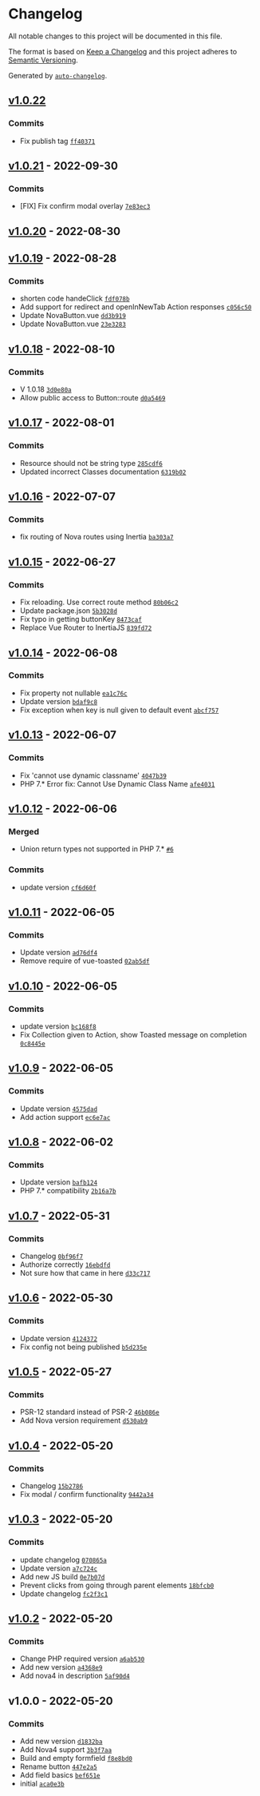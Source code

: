 # Changelog

All notable changes to this project will be documented in this file.

The format is based on [Keep a Changelog](https://keepachangelog.com/en/1.0.0/)
and this project adheres to [Semantic Versioning](https://semver.org/spec/v2.0.0.html).

Generated by [`auto-changelog`](https://github.com/CookPete/auto-changelog).

## [v1.0.22](https://github.com/sietse85/nova-button/compare/v1.0.21...v1.0.22)

### Commits

- Fix publish tag [`ff40371`](https://github.com/sietse85/nova-button/commit/ff40371414e8ede214a537565cd825c6cdda75c7)

## [v1.0.21](https://github.com/sietse85/nova-button/compare/v1.0.20...v1.0.21) - 2022-09-30

### Commits

- [FIX] Fix confirm modal overlay [`7e83ec3`](https://github.com/sietse85/nova-button/commit/7e83ec341bbd63154c90501978c60960c4392a55)

## [v1.0.20](https://github.com/sietse85/nova-button/compare/v1.0.19...v1.0.20) - 2022-08-30

## [v1.0.19](https://github.com/sietse85/nova-button/compare/v1.0.18...v1.0.19) - 2022-08-28

### Commits

- shorten code handeClick [`fdf078b`](https://github.com/sietse85/nova-button/commit/fdf078bdd097274dd7456c5fff64d3304c3791ac)
- Add support for redirect and openInNewTab Action responses [`c056c50`](https://github.com/sietse85/nova-button/commit/c056c50cfd08d0a6ff93e28e48c15c14ed342022)
- Update NovaButton.vue [`dd3b919`](https://github.com/sietse85/nova-button/commit/dd3b919a9ac9a09fc080239c2c723ea9e7066c39)
- Update NovaButton.vue [`23e3283`](https://github.com/sietse85/nova-button/commit/23e32839a9d84e75fc4838a769719e87d3042ba6)

## [v1.0.18](https://github.com/sietse85/nova-button/compare/v1.0.17...v1.0.18) - 2022-08-10

### Commits

- V 1.0.18 [`3d0e80a`](https://github.com/sietse85/nova-button/commit/3d0e80ad583448b7b9e38b887c06a8682115d72e)
- Allow public access to Button::route [`d0a5469`](https://github.com/sietse85/nova-button/commit/d0a5469d7c41a6155f68cc998e28d0046bad2d0d)

## [v1.0.17](https://github.com/sietse85/nova-button/compare/v1.0.16...v1.0.17) - 2022-08-01

### Commits

- Resource should not be string type [`285cdf6`](https://github.com/sietse85/nova-button/commit/285cdf6ab8d18c88f7beecaa5f3ac11bb68b2861)
- Updated incorrect Classes documentation [`6319b02`](https://github.com/sietse85/nova-button/commit/6319b02a9c2e7d16c1084a1c31521bcc536a91bb)

## [v1.0.16](https://github.com/sietse85/nova-button/compare/v1.0.15...v1.0.16) - 2022-07-07

### Commits

- fix routing of Nova routes using Inertia [`ba303a7`](https://github.com/sietse85/nova-button/commit/ba303a7c8e67806a1e7f53461404112147940533)

## [v1.0.15](https://github.com/sietse85/nova-button/compare/v1.0.14...v1.0.15) - 2022-06-27

### Commits

- Fix reloading. Use correct route method [`80b06c2`](https://github.com/sietse85/nova-button/commit/80b06c234bbd3529491f9f6e7030738d71bdbe7a)
- Update package.json [`5b3028d`](https://github.com/sietse85/nova-button/commit/5b3028d64235bb1d3cc934dadca00fb7df4b1d4e)
- Fix typo in getting buttonKey [`8473caf`](https://github.com/sietse85/nova-button/commit/8473caff120ad1a71c529a34c0d50090374cd02e)
- Replace Vue Router to InertiaJS [`839fd72`](https://github.com/sietse85/nova-button/commit/839fd72e1bcc91086c8ee9e8e1ea519d2bb77cb6)

## [v1.0.14](https://github.com/sietse85/nova-button/compare/v1.0.13...v1.0.14) - 2022-06-08

### Commits

- Fix property not nullable [`ea1c76c`](https://github.com/sietse85/nova-button/commit/ea1c76c5cd59d007d899561637e7abfcd202e6a3)
- Update version [`bdaf9c8`](https://github.com/sietse85/nova-button/commit/bdaf9c8d18983f7f7e11137e9dd73d49eddc8bf7)
- Fix exception when key is null given to default event [`abcf757`](https://github.com/sietse85/nova-button/commit/abcf757a4b887a24d6bf6aeeacaf0eda7e33b8bd)

## [v1.0.13](https://github.com/sietse85/nova-button/compare/v1.0.12...v1.0.13) - 2022-06-07

### Commits

- Fix 'cannot use dynamic classname' [`4047b39`](https://github.com/sietse85/nova-button/commit/4047b39a2412556023bf65c1a84cd93bdd82fda2)
- PHP 7.* Error fix: Cannot Use Dynamic Class Name [`afe4031`](https://github.com/sietse85/nova-button/commit/afe4031255f1ea9e4375ee6859f920e2ac123d9b)

## [v1.0.12](https://github.com/sietse85/nova-button/compare/v1.0.11...v1.0.12) - 2022-06-06

### Merged

- Union return types not supported in PHP 7.* [`#6`](https://github.com/sietse85/nova-button/pull/6)

### Commits

- update version [`cf6d60f`](https://github.com/sietse85/nova-button/commit/cf6d60f4881bf618889ef52e6777113ccc2b95c6)

## [v1.0.11](https://github.com/sietse85/nova-button/compare/v1.0.10...v1.0.11) - 2022-06-05

### Commits

- Update version [`ad76df4`](https://github.com/sietse85/nova-button/commit/ad76df4c35695f81dc71cca770f55ce2982e3bc7)
- Remove require of vue-toasted [`02ab5df`](https://github.com/sietse85/nova-button/commit/02ab5dfb8784eaec7fb11fa2d40075de8f013f9b)

## [v1.0.10](https://github.com/sietse85/nova-button/compare/v1.0.9...v1.0.10) - 2022-06-05

### Commits

- update version [`bc168f8`](https://github.com/sietse85/nova-button/commit/bc168f8fe9aac4027699bf1c001e09d271617664)
- Fix Collection given to Action, show Toasted message on completion [`0c8445e`](https://github.com/sietse85/nova-button/commit/0c8445ebb5d0feb1822309c3496ef189dbe217bb)

## [v1.0.9](https://github.com/sietse85/nova-button/compare/v1.0.8...v1.0.9) - 2022-06-05

### Commits

- Update version [`4575dad`](https://github.com/sietse85/nova-button/commit/4575dadbe58b2db88838cf5d58e599925ef44af7)
- Add action support [`ec6e7ac`](https://github.com/sietse85/nova-button/commit/ec6e7aca6d35715671fd35b2be845f9547820b57)

## [v1.0.8](https://github.com/sietse85/nova-button/compare/v1.0.7...v1.0.8) - 2022-06-02

### Commits

- Update version [`bafb124`](https://github.com/sietse85/nova-button/commit/bafb124fea01bccdd0570f851318586f70f77124)
- PHP 7.* compatibility [`2b16a7b`](https://github.com/sietse85/nova-button/commit/2b16a7bd86407606ed737059df66fb86cec9f983)

## [v1.0.7](https://github.com/sietse85/nova-button/compare/v1.0.6...v1.0.7) - 2022-05-31

### Commits

- Changelog [`0bf96f7`](https://github.com/sietse85/nova-button/commit/0bf96f70c2bab25724c2e65d3df8f34892d1d2cd)
- Authorize correctly [`16ebdfd`](https://github.com/sietse85/nova-button/commit/16ebdfd49e2fdb88c357e04ad3a04935b83c7bfd)
- Not sure how that came in here [`d33c717`](https://github.com/sietse85/nova-button/commit/d33c717623e361c8bee13fc9be2621e1ab166f17)

## [v1.0.6](https://github.com/sietse85/nova-button/compare/v1.0.5...v1.0.6) - 2022-05-30

### Commits

- Update version [`4124372`](https://github.com/sietse85/nova-button/commit/4124372adaa3e5ed31bdda492f33e9038f8be885)
- Fix config not being published [`b5d235e`](https://github.com/sietse85/nova-button/commit/b5d235ef9744596f9edbdd15fef27c04893c44a0)

## [v1.0.5](https://github.com/sietse85/nova-button/compare/v1.0.4...v1.0.5) - 2022-05-27

### Commits

- PSR-12 standard instead of PSR-2 [`46b086e`](https://github.com/sietse85/nova-button/commit/46b086e105629c820bb74486a0993100b1640286)
- Add Nova version requirement [`d530ab9`](https://github.com/sietse85/nova-button/commit/d530ab9a5e95d8f069f6bc42046ea2ac528ab9ab)

## [v1.0.4](https://github.com/sietse85/nova-button/compare/v1.0.3...v1.0.4) - 2022-05-20

### Commits

- Changelog [`15b2786`](https://github.com/sietse85/nova-button/commit/15b2786a7a1a10a8bcbabb0d3e1c847d1a8d8f6e)
- Fix modal / confirm functionality [`9442a34`](https://github.com/sietse85/nova-button/commit/9442a34926d7c6a6225ca2b788e89991b195d416)

## [v1.0.3](https://github.com/sietse85/nova-button/compare/v1.0.2...v1.0.3) - 2022-05-20

### Commits

- update changelog [`070865a`](https://github.com/sietse85/nova-button/commit/070865a89360fbec3f8c203d4a4714fa6bf51c0c)
- Update version [`a7c724c`](https://github.com/sietse85/nova-button/commit/a7c724c0e8e4cd36a2f474505835a792434752ca)
- Add new JS build [`0e7b07d`](https://github.com/sietse85/nova-button/commit/0e7b07dea84f125e64886eafa4e861fda1f0aa5c)
- Prevent clicks from going through parent elements [`18bfcb0`](https://github.com/sietse85/nova-button/commit/18bfcb008eeb2963be24615c991d854360b72223)
- Update changelog [`fc2f3c1`](https://github.com/sietse85/nova-button/commit/fc2f3c108933b21e3d68d590defccb427058fa9b)

## [v1.0.2](https://github.com/sietse85/nova-button/compare/v1.0.0...v1.0.2) - 2022-05-20

### Commits

- Change PHP required version [`a6ab530`](https://github.com/sietse85/nova-button/commit/a6ab530e1d66244f769053c78afc7ce3ba66e84b)
- Add new version [`a4368e9`](https://github.com/sietse85/nova-button/commit/a4368e9a130e5b36bdb303d910213c0eeab47622)
- Add nova4 in description [`5af90d4`](https://github.com/sietse85/nova-button/commit/5af90d4aae4f8490c8dd2df8e32aeadcd607c6ee)

## v1.0.0 - 2022-05-20

### Commits

- Add new version [`d1832ba`](https://github.com/sietse85/nova-button/commit/d1832ba268fed78ab0959fb44ce579e33c73835d)
- Add Nova4 support [`3b3f7aa`](https://github.com/sietse85/nova-button/commit/3b3f7aaf6eacf8467d5beb79400f27a46a9447c5)
- Build and empty formfield [`f8e8bd0`](https://github.com/sietse85/nova-button/commit/f8e8bd066e5b447fd66fd4c589a50108e72e60cf)
- Rename button [`447e2a5`](https://github.com/sietse85/nova-button/commit/447e2a5b3ba70d3a5fa1e5e05215020341cb612b)
- Add field basics [`bef651e`](https://github.com/sietse85/nova-button/commit/bef651ef4d656734ac6e4bda9c7d05c8905a5cb4)
- initial [`aca0e3b`](https://github.com/sietse85/nova-button/commit/aca0e3ba128afb4e1559026b10c9d9228349b93f)
